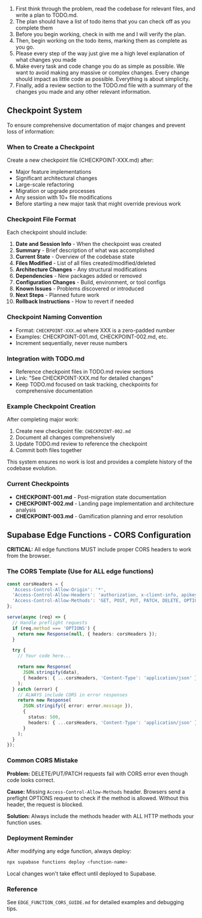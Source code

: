 1. First think through the problem, read the codebase for relevant files, and write a plan to TODO.md.
2. The plan should have a list of todo items that you can check off as you complete them
3. Before you begin working, check in with me and I will verify the plan.
4. Then, begin working on the todo items, marking them as complete as you go.
5. Please every step of the way just give me a high level explanation of what changes you made
6. Make every task and code change you do as simple as possible. We want to avoid making any massive or complex changes. Every change should impact as little code as possible. Everything is about simplicity.
7. Finally, add a review section to the TODO.md file with a summary of the changes you made and any other relevant information.

## Checkpoint System

To ensure comprehensive documentation of major changes and prevent loss of information:

### When to Create a Checkpoint

Create a new checkpoint file (CHECKPOINT-XXX.md) after:
- Major feature implementations
- Significant architectural changes
- Large-scale refactoring
- Migration or upgrade processes
- Any session with 10+ file modifications
- Before starting a new major task that might override previous work

### Checkpoint File Format

Each checkpoint should include:
1. **Date and Session Info** - When the checkpoint was created
2. **Summary** - Brief description of what was accomplished
3. **Current State** - Overview of the codebase state
4. **Files Modified** - List of all files created/modified/deleted
5. **Architecture Changes** - Any structural modifications
6. **Dependencies** - New packages added or removed
7. **Configuration Changes** - Build, environment, or tool configs
8. **Known Issues** - Problems discovered or introduced
9. **Next Steps** - Planned future work
10. **Rollback Instructions** - How to revert if needed

### Checkpoint Naming Convention

- Format: `CHECKPOINT-XXX.md` where XXX is a zero-padded number
- Examples: CHECKPOINT-001.md, CHECKPOINT-002.md, etc.
- Increment sequentially, never reuse numbers

### Integration with TODO.md

- Reference checkpoint files in TODO.md review sections
- Link: "See CHECKPOINT-XXX.md for detailed changes"
- Keep TODO.md focused on task tracking, checkpoints for comprehensive documentation

### Example Checkpoint Creation

After completing major work:
1. Create new checkpoint file: `CHECKPOINT-002.md`
2. Document all changes comprehensively
3. Update TODO.md review to reference the checkpoint
4. Commit both files together

This system ensures no work is lost and provides a complete history of the codebase evolution.

### Current Checkpoints

- **CHECKPOINT-001.md** - Post-migration state documentation
- **CHECKPOINT-002.md** - Landing page implementation and architecture analysis
- **CHECKPOINT-003.md** - Gamification planning and error resolution

## Supabase Edge Functions - CORS Configuration

**CRITICAL:** All edge functions MUST include proper CORS headers to work from the browser.

### The CORS Template (Use for ALL edge functions)

```typescript
const corsHeaders = {
  'Access-Control-Allow-Origin': '*',
  'Access-Control-Allow-Headers': 'authorization, x-client-info, apikey, content-type',
  'Access-Control-Allow-Methods': 'GET, POST, PUT, PATCH, DELETE, OPTIONS', // ← CRITICAL
};

serve(async (req) => {
  // Handle preflight requests
  if (req.method === 'OPTIONS') {
    return new Response(null, { headers: corsHeaders });
  }

  try {
    // Your code here...

    return new Response(
      JSON.stringify(data),
      { headers: { ...corsHeaders, 'Content-Type': 'application/json' } }
    );
  } catch (error) {
    // ALWAYS include CORS in error responses
    return new Response(
      JSON.stringify({ error: error.message }),
      {
        status: 500,
        headers: { ...corsHeaders, 'Content-Type': 'application/json' }
      }
    );
  }
});
```

### Common CORS Mistake

**Problem:** DELETE/PUT/PATCH requests fail with CORS error even though code looks correct.

**Cause:** Missing `Access-Control-Allow-Methods` header. Browsers send a preflight OPTIONS request to check if the method is allowed. Without this header, the request is blocked.

**Solution:** Always include the methods header with ALL HTTP methods your function uses.

### Deployment Reminder

After modifying any edge function, always deploy:
```bash
npx supabase functions deploy <function-name>
```

Local changes won't take effect until deployed to Supabase.

### Reference

See `EDGE_FUNCTION_CORS_GUIDE.md` for detailed examples and debugging tips.
